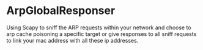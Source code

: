 # ArpGlobalResponser

Using Scapy to sniff the ARP requests within your network and choose to arp cache poisoning a specific target or give responses
to all sniff requests to link your mac address with all these ip addresses.
